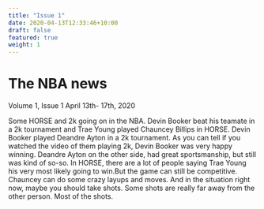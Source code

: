 ```yaml
---
title: "Issue 1"
date: 2020-04-13T12:33:46+10:00
draft: false
featured: true
weight: 1
---
```


# The NBA news
Volume 1, Issue 1
April 13th-  17th, 2020

Some HORSE and 2k going on in the NBA. Devin Booker beat his teamate in a 2k tournament and Trae Young played Chauncey Billips in HORSE. Devin Booker played Deandre Ayton in a 2k tournament. As you can tell if you watched the video of them playing 2k, Devin Booker was very happy winning. Deandre Ayton on the other side, had great sportsmanship, but still was kind of so-so. In HORSE, there are a lot of people saying Trae Young his very most likely going to win.But the game can still be competitive. Chauncey can do some crazy layups and moves. And in the situation right now, maybe you should take shots. Some shots are really far away from the other person. Most of the shots.



  
